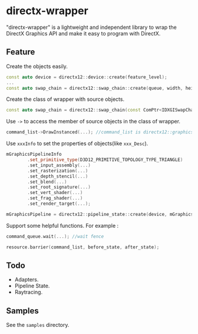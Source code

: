 # directx-wrapper

"directx-wrapper" is a lightweight and independent library to wrap the DirectX Graphics API and make it easy to program with DirectX.

## Feature

Create the objects easily.

```C++
const auto device = directx12::device::create(feature_level);
...
const auto swap_chain = directx12::swap_chain::create(queue, width, height, HWND);
```

Create the class of wrapper with source objects.

```C++
const auto swap_chain = directx12::swap_chain(const ComPtr<IDXGISwapChain4>&...);
```

Use `->` to access the member of source objects in the class of wrapper.

```C++
command_list->DrawInstanced(...); //command_list is directx12::graphics_command_list.
```

Use `xxxInfo` to set the properties of objects(like `xxx_Desc`).

```C++
mGraphicsPipelineInfo
		.set_primitive_type(D3D12_PRIMITIVE_TOPOLOGY_TYPE_TRIANGLE)
		.set_input_assembly(...)
		.set_rasterization(...)
		.set_depth_stencil(...)
		.set_blend(...)
		.set_root_signature(...)
		.set_vert_shader(...)
		.set_frag_shader(...)
		.set_render_target(...);

mGraphicsPipeline = directx12::pipeline_state::create(device, mGraphicsPipelineInfo);
```

Support some helpful functions. For example :

```C++
command_queue.wait(...); //wait fence

resource.barrier(command_list, before_state, after_state);
```

## Todo

- Adapters.
- Pipeline State.
- Raytracing.

## Samples

See the `samples` directory.